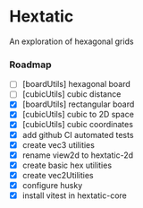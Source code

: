 # Hextatic

An exploration of hexagonal grids

### Roadmap

-   [ ] [boardUtils] hexagonal board
-   [ ] [cubicUtils] cubic distance
-   [x] [boardUtils] rectangular board
-   [x] [cubicUtils] cubic to 2D space
-   [x] [cubicUtils] cubic coordinates
-   [x] add github CI automated tests
-   [x] create vec3 utilities
-   [x] rename view2d to hextatic-2d
-   [x] create basic hex utilities
-   [x] create vec2Utilities
-   [x] configure husky
-   [x] install vitest in hextatic-core
